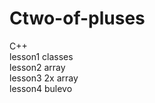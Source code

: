 # Ctwo-of-pluses
C++<br>
lesson1 classes<br>
lesson2 array<br>
lesson3 2x array<br>
lesson4 bulevo<br>
